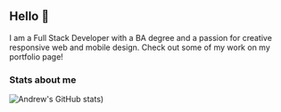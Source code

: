 ## Hello 👋

I am a Full Stack Developer with a BA degree and a passion for creative responsive web and mobile design. Check out some of my work on my portfolio page!

### Stats about me

![Andrew's GitHub stats](https://github-readme-stats.vercel.app/api?username=APopp524&show_icons=true&title_color=fff&icon_color=79ff97&text_color=9f9f9f&bg_color=151515))



<!--
**APopp524/APopp524** is a ✨ _special_ ✨ repository because its `README.md` (this file) appears on your GitHub profile.

Here are some ideas to get you started:

- 🔭 I’m currently working on ...
- 🌱 I’m currently learning ...
- 👯 I’m looking to collaborate on ...
- 🤔 I’m looking for help with ...
- 💬 Ask me about ...
- 📫 How to reach me: ...
- 😄 Pronouns: ...
- ⚡ Fun fact: ...
-->
